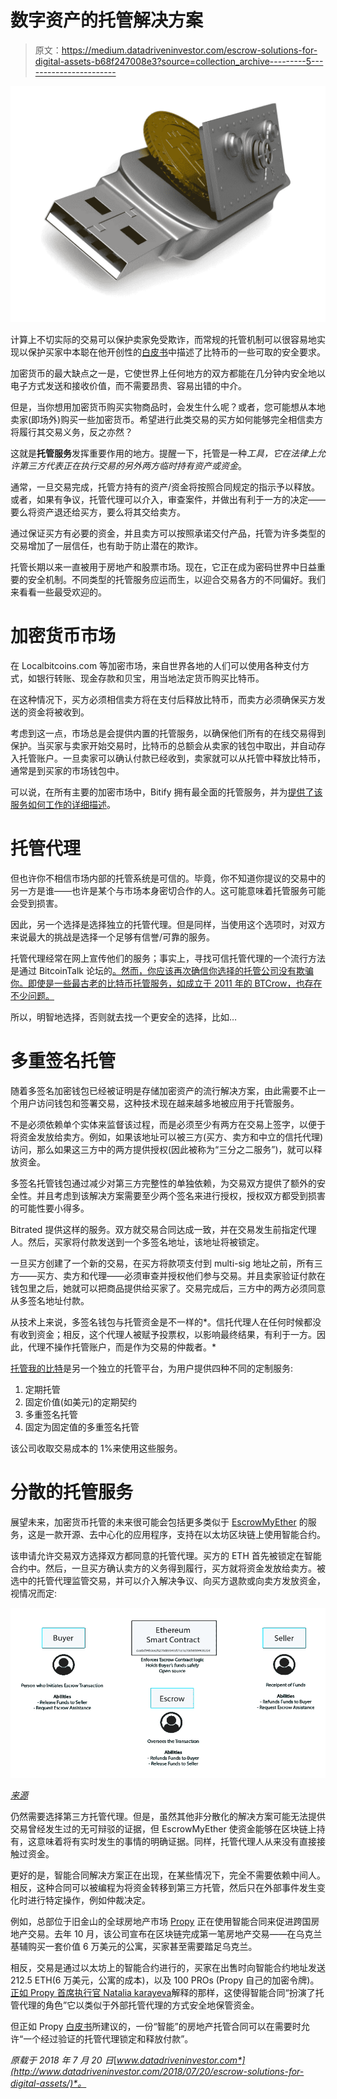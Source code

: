 # 数字资产的托管解决方案

> 原文：<https://medium.datadriveninvestor.com/escrow-solutions-for-digital-assets-b68f247008e3?source=collection_archive---------5----------------------->

![](img/f5e624d948b3faeb4a9c28003e02de24.png)

计算上不切实际的交易可以保护卖家免受欺诈，而常规的托管机制可以很容易地实现以保护买家中本聪在他开创性的[白皮书](https://bitcoin.org/bitcoin.pdf)中描述了比特币的一些可取的安全要求。

加密货币的最大缺点之一是，它使世界上任何地方的双方都能在几分钟内安全地以电子方式发送和接收价值，而不需要昂贵、容易出错的中介。

但是，当你想用加密货币购买实物商品时，会发生什么呢？或者，您可能想从本地卖家(即场外)购买一些加密货币。希望进行此类交易的买方如何能够完全相信卖方将履行其交易义务，反之亦然？

这就是**托管服务**发挥重要作用的地方。提醒一下，托管是一种*工具，它在法律上允许第三方代表正在执行交易的另外两方临时持有资产或资金*。

通常，一旦交易完成，托管方持有的资产/资金将按照合同规定的指示予以释放。或者，如果有争议，托管代理可以介入，审查案件，并做出有利于一方的决定——要么将资产退还给买方，要么将其交给卖方。

通过保证买方有必要的资金，并且卖方可以按照承诺交付产品，托管为许多类型的交易增加了一层信任，也有助于防止潜在的欺诈。

托管长期以来一直被用于房地产和股票市场。现在，它正在成为密码世界中日益重要的安全机制。不同类型的托管服务应运而生，以迎合交易各方的不同偏好。我们来看看一些最受欢迎的。

# 加密货币市场

在 Localbitcoins.com 等加密市场，来自世界各地的人们可以使用各种支付方式，如银行转账、现金存款和贝宝，用当地法定货币购买比特币。

在这种情况下，买方必须相信卖方将在支付后释放比特币，而卖方必须确保买方发送的资金将被收到。

考虑到这一点，市场总是会提供内置的托管服务，以确保他们所有的在线交易得到保护。当买家与卖家开始交易时，比特币的总额会从卖家的钱包中取出，并自动存入托管账户。一旦卖家可以确认付款已经收到，卖家就可以从托管中释放比特币，通常是到买家的市场钱包中。

可以说，在所有主要的加密市场中，Bitify 拥有最全面的托管服务，并为[提供了该服务如何工作的详细描述](https://bitify.com/bitify-escrow-service/)。

# 托管代理

但也许你不相信市场内部的托管系统是可信的。毕竟，你不知道你提议的交易中的另一方是谁——也许是某个与市场本身密切合作的人。这可能意味着托管服务可能会受到损害。

因此，另一个选择是选择独立的托管代理。但是同样，当使用这个选项时，对双方来说最大的挑战是选择一个足够有信誉/可靠的服务。

托管代理经常在网上宣传他们的服务；事实上，寻找可信托管代理的一个流行方法是通过 BitcoinTalk 论坛的[。然而，你应该再次确信你选择的托管公司没有欺骗你。即使是一些最古老的比特币托管服务，如成立于 2011 年的 BTCrow，也存在不少问题。](https://bitcointalk.org/index.php?topic=2439910.0)

所以，明智地选择，否则就去找一个更安全的选择，比如…

# 多重签名托管

随着多签名加密钱包已经被证明是存储加密资产的流行解决方案，由此需要不止一个用户访问钱包和签署交易，这种技术现在越来越多地被应用于托管服务。

不是必须依赖单个实体来监督该过程，而是必须至少有两方在交易上签字，以便于将资金发放给卖方。例如，如果该地址可以被三方(买方、卖方和中立的信托代理)访问，那么如果这三方中的两方提供授权(因此被称为“三分之二服务”)，就可以释放资金。

多签名托管钱包通过减少对第三方完整性的单独依赖，为交易双方提供了额外的安全性。并且考虑到该解决方案需要至少两个签名来进行授权，授权双方都受到损害的可能性要小得多。

Bitrated 提供这样的服务。双方就交易合同达成一致，并在交易发生前指定代理人。然后，买家将付款发送到一个多签名地址，该地址将被锁定。

一旦买方创建了一个新的交易，在买方将款项支付到 multi-sig 地址之前，所有三方——买方、卖方和代理——必须审查并授权他们参与交易。并且卖家验证付款在钱包里之后，她就可以把商品提供给买家了。交易完成后，三方中的两方必须同意从多签名地址付款。

从技术上来说，多签名钱包与托管资金是不一样的*。信托代理人在任何时候都没有收到资金；相反，这个代理人被赋予投票权，以影响最终结果，有利于一方。因此，代理不操作托管账户，而是作为交易的仲裁者。*

[托管我的比特](http://escrowmybits.com/)是另一个独立的托管平台，为用户提供四种不同的定制服务:

1.  定期托管
2.  固定价值(如美元)的定期契约
3.  多重签名托管
4.  固定为固定值的多重签名托管

该公司收取交易成本的 1%来使用这些服务。

# 分散的托管服务

展望未来，加密货币托管的未来很可能会包括更多类似于 [EscrowMyEther](http://escrowmyether.com/) 的服务，这是一款开源、去中心化的应用程序，支持在以太坊区块链上使用智能合约。

该申请允许交易双方选择双方都同意的托管代理。买方的 ETH 首先被锁定在智能合约中。然后，一旦买方确认卖方的义务得到履行，买方就将资金发放给卖方。被选中的托管代理监管交易，并可以介入解决争议、向买方退款或向卖方发放资金，视情况而定:

![](img/4562efacd6a7ce8fa7a363292d28a3c8.png)

[*来源*](http://escrowmyether.com/)

仍然需要选择第三方托管代理。但是，虽然其他非分散化的解决方案可能无法提供交易曾经发生过的无可辩驳的证据，但 EscrowMyEther 使资金能够在区块链上持有，这意味着将有实时发生的事情的明确证据。同样，托管代理人从来没有直接接触过资金。

更好的是，智能合同解决方案正在出现，在某些情况下，完全不需要依赖中间人。相反，这种合同可以被编程为将资金转移到第三方托管，然后只在外部事件发生变化时进行特定操作，例如仲裁决定。

例如，总部位于旧金山的全球房地产市场 [Propy](https://propy.com/about) 正在使用智能合同来促进跨国房地产交易。去年 10 月，该公司宣布在区块链完成第一笔房地产交易——在乌克兰基辅购买一套价值 6 万美元的公寓，买家甚至需要踏足乌克兰。

相反，交易是通过以太坊上的智能合约进行的，买家在出售时向智能合约地址发送 212.5 ETH(6 万美元，公寓的成本)，以及 100 PROs (Propy 自己的加密令牌)。[正如 Propy 首席执行官 Natalia karayeva](https://hackernoon.com/how-a-smart-contract-replaced-an-escrow-company-in-a-60k-deal-551ff7839044)解释的那样，这使得智能合同“扮演了托管代理的角色”它以类似于外部托管代理的方式安全地保管资金。

但正如 Propy [白皮书](https://tokensale.propy.com/Propy-White-Paper-17-Jul-2017.pdf)所建议的，一份“智能”的房地产托管合同可以在需要时允许“一个经过验证的托管代理锁定和释放付款”。

*原载于 2018 年 7 月 20 日*[*www.datadriveninvestor.com*](http://www.datadriveninvestor.com/2018/07/20/escrow-solutions-for-digital-assets/)*。*
